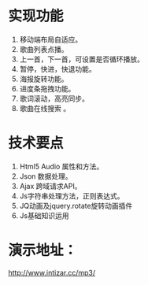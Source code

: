 
# 实现功能 
1. 移动端布局自适应。 
2. 歌曲列表点播。 
3. 上一首，下一首，可设置是否循环播放。 
4. 暂停，快进，快退功能。 
5. 海报旋转功能。 
6. 进度条拖拽功能。 
7. 歌词滚动，高亮同步。
8. 歌曲在线搜索 。
# 技术要点 
1. Html5 Audio 属性和方法。 
2. Json 数据处理。 
3. Ajax 跨域请求API。 
4. Js字符串处理方法，正则表达式。 
5. JQ动画及jquery.rotate旋转动画插件 
6. Js基础知识运用 

# 演示地址：
http://www.intizar.cc/mp3/

